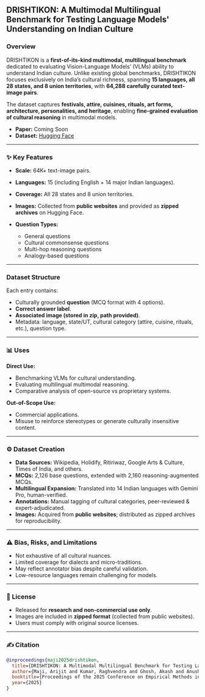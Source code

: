## DRISHTIKON: A Multimodal Multilingual Benchmark for Testing Language Models' Understanding on Indian Culture

### Overview

DRISHTIKON is a **first-of-its-kind multimodal, multilingual benchmark** dedicated to evaluating Vision-Language Models’ (VLMs) ability to understand Indian culture. Unlike existing global benchmarks, DRISHTIKON focuses exclusively on India’s cultural richness, spanning **15 languages, all 28 states, and 8 union territories**, with **64,288 carefully curated text-image pairs**.

The dataset captures **festivals, attire, cuisines, rituals, art forms, architecture, personalities, and heritage**, enabling **fine-grained evaluation of cultural reasoning** in multimodal models.

* **Paper:** Coming Soon
* **Dataset:** [Hugging Face](https://huggingface.co/datasets/13ari/DRISHTIKON)

---

### ✨ Key Features

* **Scale:** 64K+ text-image pairs.
* **Languages:** 15 (including English + 14 major Indian languages).
* **Coverage:** All 28 states and 8 union territories.
* **Images:** Collected from **public websites** and provided as **zipped archives** on Hugging Face.
* **Question Types:**

  * General questions
  * Cultural commonsense questions
  * Multi-hop reasoning questions
  * Analogy-based questions

---

### Dataset Structure

Each entry contains:

* Culturally grounded **question** (MCQ format with 4 options).
* **Correct answer label**.
* **Associated image (stored in zip, path provided)**.
* Metadata: language, state/UT, cultural category (attire, cuisine, rituals, etc.), question type.

---

### 📊 Uses

**Direct Use:**

* Benchmarking VLMs for cultural understanding.
* Evaluating multilingual multimodal reasoning.
* Comparative analysis of open-source vs proprietary systems.

**Out-of-Scope Use:**

* Commercial applications.
* Misuse to reinforce stereotypes or generate culturally insensitive content.

---

### ⚙️ Dataset Creation

* **Data Sources:** Wikipedia, Holidify, Ritiriwaz, Google Arts & Culture, Times of India, and others.
* **MCQs:** 2,126 base questions, extended with 2,160 reasoning-augmented MCQs.
* **Multilingual Expansion:** Translated into 14 Indian languages with Gemini Pro, human-verified.
* **Annotations:** Manual tagging of cultural categories, peer-reviewed & expert-adjudicated.
* **Images:** Acquired from **public websites**; distributed as zipped archives for reproducibility.

---

### ⚠️ Bias, Risks, and Limitations

* Not exhaustive of all cultural nuances.
* Limited coverage for dialects and micro-traditions.
* May reflect annotator bias despite careful validation.
* Low-resource languages remain challenging for models.

---

### 📜 License

* Released for **research and non-commercial use only**.
* Images are included in **zipped format** (collected from public websites).
* Users must comply with original source licenses.

---

### ✍️ Citation

```bibtex
@inproceedings{maji2025drishtikon,
  title={DRISHTIKON: A Multimodal Multilingual Benchmark for Testing Language Models’ Understanding on Indian Culture},
  author={Maji, Arijit and Kumar, Raghvendra and Ghosh, Akash and Anushka, and Shah, Nemil and Borah, Abhilekh and Shah, Vanshika and Mishra, Nishant and Saha, Sriparna},
  booktitle={Proceedings of the 2025 Conference on Empirical Methods in Natural Language Processing (EMNLP)},
  year={2025}
}
```

